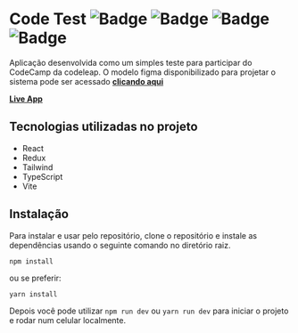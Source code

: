 # Code Test ![Badge](https://img.shields.io/static/v1?label=react&message=v18.2.0&color=blue&style=flat&logo=REACT) ![Badge](https://img.shields.io/static/v1?label=tailwindcss&message=v3.1.8&color=lightblue&style=flat&logo=TAILWINDCSS) ![Badge](https://img.shields.io/static/v1?label=reduxjs&message=v1.8.5&color=purple&style=flat&logo=REDUX) ![Badge](https://img.shields.io/static/v1?label=typescript&message=v4.6.4&color=blue&style=flat&logo=TYPESCRIPT)
 
Aplicação desenvolvida como um simples teste para participar do CodeCamp da codeleap.
O modelo figma disponibilizado para projetar o sistema pode ser acessado **[clicando aqui](https://www.figma.com/file/0OQWLQmU14SF2cDhHPJ2sx/CodeLeap-Frontend-Test?node-id=0%3A1)**

**[Live App](https://imfelippe365.github.io/code-test/)**

## Tecnologias utilizadas no projeto

- React
- Redux
- Tailwind
- TypeScript
- Vite 

## Instalação

Para instalar e usar pelo repositório, clone o repositório e instale as dependências usando o seguinte comando no diretório raiz.

```
npm install
```

ou se preferir:

```
yarn install
```

Depois você pode utilizar ``npm run dev`` ou ``yarn run dev`` para iniciar o projeto e rodar num celular localmente.
